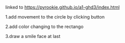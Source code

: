 linked to https://pyrookie.github.io/a1-ghd3/index.html

1.add movement to the circle by clicking button

2.add color changing to the rectango

3.draw a smile face at last
